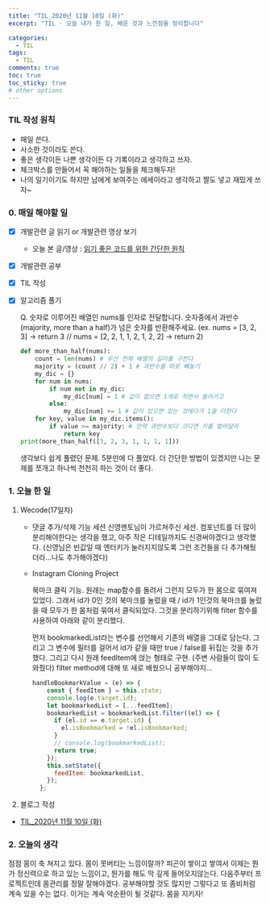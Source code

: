 ```yaml
---
title: "TIL_2020년 11월 10일 (화)"
excerpt: "TIL - 오늘 내가 한 일, 배운 것과 느낀점을 정리합니다"

categories:
  - TIL
tags:
  - TIL
comments: true
toc: true
toc_sticky: true
# other options
---
```


### TIL 작성 원칙

- 매일 쓴다.
- 사소한 것이라도 쓴다.
- 좋은 생각이든 나쁜 생각이든 다 기록이라고 생각하고 쓰자.
- 체크박스를 만들어서 꼭 해야하는 일들을 체크해두자!
- 나의 일기이기도 하지만 남에게 보여주는 에세이라고 생각하고 짤도 넣고 재밌게 쓰자~

### 0. 매일 해야할 일

- [x] 개발관련 글 읽기 or 개발관련 영상 보기
  
  - 오늘 본 글/영상 : [읽기 좋은 코드를 위한 간단한 원칙](https://wergia.tistory.com/124)
  
- [x] 개발관련 공부

- [x] TIL 작성

- [x] 알고리즘 풀기

  Q. 숫자로 이루어진 배열인 nums를 인자로 전달합니다. 숫자중에서 과반수(majority, more than a half)가 넘은 숫자를 반환해주세요. (ex. nums = [3, 2, 3] -> return 3 // nums = [2, 2, 1, 1, 2, 1, 2, 2] -> return 2)

  ```python
  def more_than_half(nums):
      count = len(nums) # 우선 전체 배열의 길이를 구한다
      majority = (count // 2) + 1 # 과반수를 따로 빼놓기
      my_dic = {}
      for num in nums:
          if num not in my_dic:
              my_dic[num] = 1 # 값이 없으면 1개로 치면서 들어가고 
          else:
              my_dic[num] += 1 # 값이 있으면 있는 것에다가 1을 더한다
      for key, value in my_dic.items():
          if value >= majority: # 만약 과반수보다 크다면 키를 뱉어달라
              return key
  print(more_than_half([3, 2, 3, 1, 1, 1, 1]))
  ```
  
  생각보다 쉽게 풀렸던 문제. 5분만에 다 풀었다. 더 간단한 방법이 있겠지만 나는 문제를 쪼개고 하나씩 천천히 하는 것이 더 좋다.

### 1. 오늘 한 일

1. Wecode(17일차)

   - 댓글 추가/삭제 기능 세션
     신영멘토님이 가르쳐주신 세션.
     컴포넌트를 더 많이 분리해야한다는 생각을 했고, 아주 작은 디테일까지도 신경써야겠다고 생각했다.
     (신영님은 빈값일 때 엔터키가 눌러지지않도록 그런 조건들을 다 추가해뒀더라...나도 추가해야겠다)

   - Instagram Cloning Project

     북마크 클릭 기능.
     원래는 map함수를 돌려서 그런지 모두가 한 몸으로 묶여져있었다.
     그래서 id가 0인 것의 북마크를 눌렀을 때 / id가 1인것의 북마크를 눌렀을 때 모두가 한 몸처럼 묶여서 클릭되었다.
     그것을 분리하기위해 filter 함수를 사용하여 아래와 같이 분리했다.

     먼저 bookmarkedList라는 변수를 선언해서 기존의 배열을 그대로 담는다.
     그리고 그 변수에 필터를 걸어서 id가 같을 때만 true / false를 뒤집는 것을 추가했다.
     그리고 다시 원래 feedItem에 얹는 형태로 구현.
     (주변 사람들이 많이 도와줬다) filter method에 대해 또 새로 배웠으니 공부해야지...

     ```jsx
     handleBookmarkValue = (e) => {
         const { feedItem } = this.state;
         console.log(e.target.id);
         let bookmarkedList = [...feedItem];
         bookmarkedList = bookmarkedList.filter((el) => {
           if (el.id == e.target.id) {
             el.isBookmarked = !el.isBookmarked;
           }
           // console.log(bookmarkedList);
           return true;
         });
         this.setState({
           feedItem: bookmarkedList,
         });
       };
     ```

2. 블로그 작성

- [TIL_2020년 11월 10일 (화)](https://hocheoljang.github.io/til/TIL-20201110)



### 2. 오늘의 생각

점점 몸이 축 쳐지고 있다. 몸이 못버티는 느낌이랄까? 피곤이 쌓이고 쌓여서 이제는 뭔가 정신력으로 하고 있는 느낌이고,
뭔가를 해도 막 깊게 들어오지않는다. 다음주부터 프로젝트인데 몸관리를 정말 잘해야겠다. 공부해야할 것도 많지만 그렇다고 또 좀비처럼 계속 있을 수는 없다. 이거는 계속 악순환이 될 것같다. 몸을 지키자! 